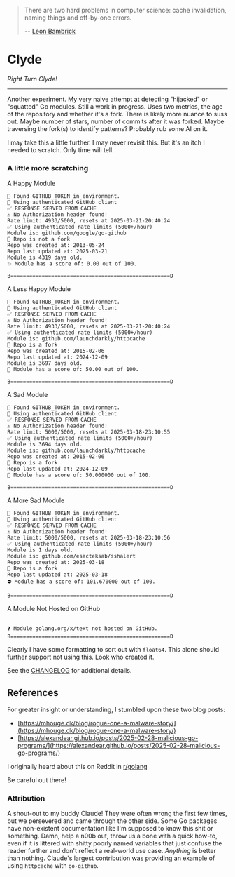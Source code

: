 > There are two hard problems in computer science: cache invalidation, naming things and off-by-one errors. <!--markdownlint-disable MD041 -->
>
> -- [Leon Bambrick](https://twitter.com/secretGeek/status/7269997868)

# Clyde

_Right Turn Clyde!_

---

Another experiment. My very naive attempt at detecting "hijacked" or "squatted" Go modules. Still a work in progress. Uses two metrics, the age of the repository and whether it's a fork. There is likely more nuance to suss out. Maybe number of stars, number of commits after it was forked. Maybe traversing the fork(s) to identify patterns? Probably rub some AI on it.

I may take this a little further. I may never revisit this. But it's an itch I needed to scratch. Only time will tell.

### A little more scratching

A Happy Module

```text
🔑 Found GITHUB_TOKEN in environment.
🔐 Using authenticated GitHub client
✅ RESPONSE SERVED FROM CACHE
⚠️ No Authorization header found!
Rate limit: 4933/5000, resets at 2025-03-21-20:40:24
✅ Using authenticated rate limits (5000+/hour)
Module is: github.com/google/go-github
🍰 Repo is not a fork
Repo was created at: 2013-05-24
Repo last updated at: 2025-03-21
Module is 4319 days old.
✨ Module has a score of: 0.00 out of 100.

B===================================================D
```

A Less Happy Module

```text
🔑 Found GITHUB_TOKEN in environment.
🔐 Using authenticated GitHub client
✅ RESPONSE SERVED FROM CACHE
⚠️ No Authorization header found!
Rate limit: 4933/5000, resets at 2025-03-21-20:40:24
✅ Using authenticated rate limits (5000+/hour)
Module is: github.com/launchdarkly/httpcache
🍴 Repo is a fork
Repo was created at: 2015-02-06
Repo last updated at: 2024-12-09
Module is 3697 days old.
💩 Module has a score of: 50.00 out of 100.

B===================================================D
```

A Sad Module

```text
🔑 Found GITHUB_TOKEN in environment.
🔐 Using authenticated GitHub client
✅ RESPONSE SERVED FROM CACHE
⚠️ No Authorization header found!
Rate limit: 5000/5000, resets at 2025-03-18-23:10:55
✅ Using authenticated rate limits (5000+/hour)
Module is 3694 days old.
Module is: github.com/launchdarkly/httpcache
Repo was created at: 2015-02-06
🍴 Repo is a fork
Repo last updated at: 2024-12-09
💩 Module has a score of: 50.000000 out of 100.

B===================================================D
```

A More Sad Module

```text
🔑 Found GITHUB_TOKEN in environment.
🔐 Using authenticated GitHub client
✅ RESPONSE SERVED FROM CACHE
⚠️ No Authorization header found!
Rate limit: 5000/5000, resets at 2025-03-18-23:10:56
✅ Using authenticated rate limits (5000+/hour)
Module is 1 days old.
Module is: github.com/esacteksab/sshalert
Repo was created at: 2025-03-18
🍴 Repo is a fork
Repo last updated at: 2025-03-18
⛔ Module has a score of: 101.670000 out of 100.

B===================================================D
```

A Module Not Hosted on GitHub

```text

❓ Module golang.org/x/text not hosted on GitHub.
B===================================================D
```

Clearly I have some formatting to sort out with `float64`. This alone should further support not using this. Look who created it.

See the [CHANGELOG](./CHANGELOG.md) for additional details.

## References

For greater insight or understanding, I stumbled upon these two blog posts:

- [https://mhouge.dk/blog/rogue-one-a-malware-story/](https://mhouge.dk/blog/rogue-one-a-malware-story/)
- [https://alexandear.github.io/posts/2025-02-28-malicious-go-programs/](https://alexandear.github.io/posts/2025-02-28-malicious-go-programs/)

I originally heard about this on Reddit in [r/golang](https://www.reddit.com/r/golang/comments/1jbzuot/someone_copied_our_github_project_made_it_look/)

Be careful out there!

### Attribution

A shout-out to my buddy Claude! They were often wrong the first few times, but we persevered and came through the other side. Some Go packages have non-existent documentation like I'm supposed to know this shit or something. Damn, help a n00b out, throw us a bone with a quick how-to, even if it is littered with shitty poorly named variables that just confuse the reader further and don't reflect a real-world use case. _Anything_ is better than nothing. Claude's largest contribution was providing an example of using `httpcache` with `go-github`.
